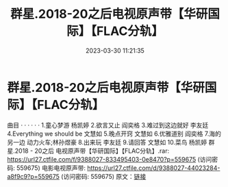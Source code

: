 ﻿---
title: 群星.2018-20之后电视原声带【华研国际】【FLAC分轨】
date: 2023-03-30 11:21:35
categories: APE、FLAC、MP3
tags: 华语中文
---
# 群星.2018-20之后电视原声带【华研国际】【FLAC分轨】

曲目 · · · · · ·
1.童心梦游 杨凯婷
2.欲言又止 阎奕格
3.难过到这边就好 李友廷
4.Everything we should be 文慧如
5.晚点开窍 文慧如
6.优雅道别 阎奕格
7.海的另一边 动力火车;林孙煜豪
8.出来玩 李友廷
9.请回答 文慧如
10.菜鸟 杨凯婷
群星.2018 - 20之后 电视原声带【华研国际】【FLAC分轨】.rar: https://url27.ctfile.com/f/9388027-833495403-0e8470?p=559675
(访问密码: 559675)
电影电视原声带: https://url27.ctfile.com/d/9388027-44023284-a8f9c9?p=559675
(访问密码: 559675)
原文：[链接](https://blog.sina.com.cn/s/blog_1647c7e760103117t.html)